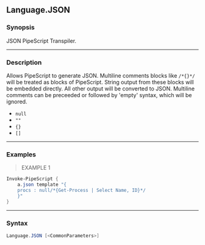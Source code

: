 Language.JSON
-------------

### Synopsis
JSON PipeScript Transpiler.

---

### Description

Allows PipeScript to generate JSON.
Multiline comments blocks like ```/*{}*/``` will be treated as blocks of PipeScript.
String output from these blocks will be embedded directly.  All other output will be converted to JSON.
Multiline comments can be preceeded or followed by 'empty' syntax, which will be ignored.
* ```null```
* ```""```
* ```{}```
* ```[]```

---

### Examples
> EXAMPLE 1

```PowerShell
Invoke-PipeScript {
    a.json template "{
    procs : null/*{Get-Process | Select Name, ID}*/
    }"
}
```

---

### Syntax
```PowerShell
Language.JSON [<CommonParameters>]
```
